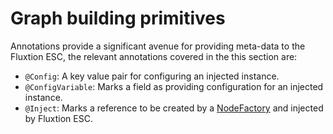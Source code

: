# Graph building primitives



Annotations provide a significant avenue for providing meta-data to the Fluxtion ESC, the relevant annotations covered in the this section are:

* `@Config`: A key value pair for configuring an injected instance.
* `@ConfigVariable`: Marks a field as providing configuration for an injected instance.
* `@Inject`: Marks a reference to be created by a [NodeFactory](https://github.com/v12technology/fluxtion/blob/master/builder/src/main/java/com/fluxtion/api/node/NodeFactory.java) and injected by Fluxtion ESC.

